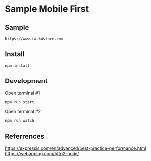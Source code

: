 # Sample Mobile First

## Sample

```
https://www.task4store.com
```

## Install

```bash
npm install
```

## Development

Open terminal #1

```bash
npm run start
```

Open terminal #2

```bash
npm run watch
```

## Referrences

https://expressjs.com/en/advanced/best-practice-performance.html
https://webapplog.com/http2-node/
